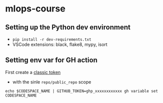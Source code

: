 # mlops-course

## Setting up the Python dev environment
* `pip install -r dev-requirements.txt`
* VSCode extensions: black, flake8, mypy, isort


## Setting env var for GH action

First create a [classic token](https://github.com/settings/tokens/new)
- with the sinle `repo/public_repo` scope

```
echo $CODESPACE_NAME | GITHUB_TOKEN=ghp_xxxxxxxxxxxx gh variable set CODESPACE_NAME
```